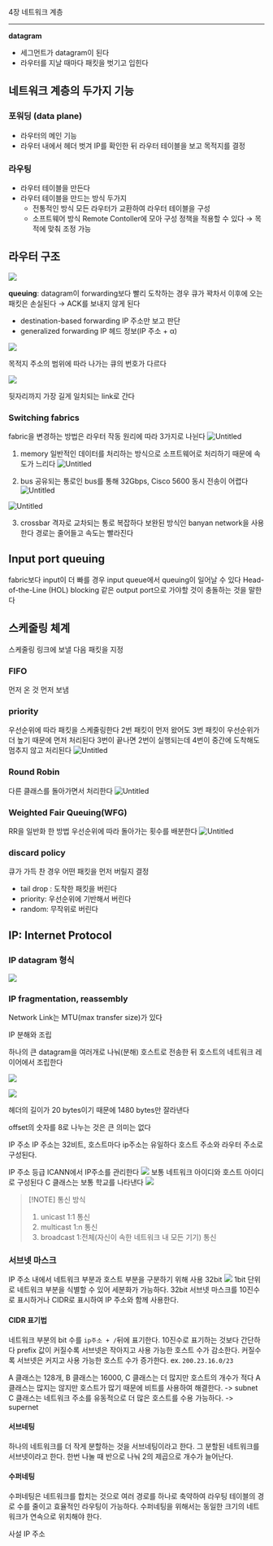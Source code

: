 4장 네트워크 계층


---
**datagram**
- 세그먼트가 datagram이 된다
- 라우터를 지날 때마다 패킷을 벗기고 입힌다
## 네트워크 계층의 두가지 기능
### 포워딩 (data plane)
- 라우터의 메인 기능
- 라우터 내에서 헤더 벗겨 IP를 확인한 뒤 라우터 테이블을 보고 목적지를 결정
### 라우팅
- 라우터 테이블을 만든다
- 라우터 테이블을 만드는 방식 두가지
    - 전통적인 방식
        모든 라우터가 교환하여 라우터 테이블을 구성
    - 소프트웨어 방식
        Remote Contoller에 모아 구성
        정책을 적용할 수 있다 → 목적에 맞춰 조정 가능
## 라우터 구조

![](https://i.imgur.com/V1ti4k4.png)




**queuing**: datagram이 forwarding보다 빨리 도착하는 경우 큐가 꽉차서 이후에 오는 패킷은 손실된다
→ ACK를 보내지 않게 된다
- destination-based forwarding
    IP 주소만 보고 판단
- generalized forwarding
    IP 헤드 정보(IP 주소 + α)

![](https://i.imgur.com/sAMHc9t.png)

목적지 주소의 범위에 따라 나가는 큐의 번호가 다르다


![](https://i.imgur.com/FJyAwzw.png)

뒷자리까지 가장 길게 일치되는 link로 간다

### Switching fabrics
fabric을 변경하는 방법은 라우터 작동 원리에 따라 3가지로 나뉜다
![Untitled](https://prod-files-secure.s3.us-west-2.amazonaws.com/05034770-0287-4f35-89e0-6afe17df75b3/021d170a-e6d8-4daf-9fbd-2c5d71f84bc0/Untitled.png)
1. memory
    일반적인 데이터를 처리하는 방식으로
    소프트웨어로 처리하기 때문에 속도가 느리다
![Untitled](https://prod-files-secure.s3.us-west-2.amazonaws.com/05034770-0287-4f35-89e0-6afe17df75b3/5f4eb51a-76c8-4191-b066-6119bb4f59c8/Untitled.png)

2. bus
    공유되는 통로인 bus를 통해
    32Gbps, Cisco 5600
    동시 전송이 어렵다
![Untitled](https://prod-files-secure.s3.us-west-2.amazonaws.com/05034770-0287-4f35-89e0-6afe17df75b3/9edde387-f1d4-48b3-876a-a71c98ce4d62/Untitled.png)

![Untitled](https://prod-files-secure.s3.us-west-2.amazonaws.com/05034770-0287-4f35-89e0-6afe17df75b3/f42830ce-be66-4f86-a06b-f9020bb5af04/Untitled.png)

3. crossbar
    격자로 교차되는 통로
    복잡하다
    보완된 방식인 banyan network을 사용한다
    경로는 줄어들고 속도는 빨라진다

## Input port queuing
fabric보다 input이 더 빠를 경우 input queue에서 queuing이 일어날 수 있다
Head-of-the-Line (HOL) blocking
같은 output port으로 가야할 것이 충돌하는 것을 말한다
## 스케줄링 체계
스케줄링
링크에 보낼 다음 패킷을 지정
### FIFO
먼저 온 것 먼저 보냄
### priority
우선순위에 따라 패킷을 스케줄링한다
2번 패킷이 먼저 왔어도 3번 패킷이 우선순위가 더 높기 때문에 먼저 처리된다
3번이 끝나면 2번이 실행되는데 4번이 중간에 도착해도 멈추지 않고 처리된다
![Untitled](https://prod-files-secure.s3.us-west-2.amazonaws.com/05034770-0287-4f35-89e0-6afe17df75b3/0e69bffd-228d-4589-b1f9-675cec4ec512/Untitled.png)
### Round Robin
다른 클래스를 돌아가면서 처리한다
![Untitled](https://prod-files-secure.s3.us-west-2.amazonaws.com/05034770-0287-4f35-89e0-6afe17df75b3/9156c70f-c660-4b2d-b411-31c97a391b6f/Untitled.png)
### Weighted Fair Queuing(WFG)
RR을 일반화 한 방법
우선순위에 따라 돌아가는 횟수를 배분한다
![Untitled](https://prod-files-secure.s3.us-west-2.amazonaws.com/05034770-0287-4f35-89e0-6afe17df75b3/e4f3ea92-53dc-4384-9b1e-1ccc00aa6965/Untitled.png)
### discard policy

큐가 가득 찬 경우 어떤 패킷을 먼저 버릴지 결정

- tail drop : 도착한 패킷을 버린다
- priority: 우선순위에 기반해서 버린다
- random: 무작위로 버린다

## IP: Internet Protocol

### IP datagram 형식

![](https://i.imgur.com/ngvcNdy.png)


### IP fragmentation, reassembly

Network Link는 MTU(max transfer size)가 있다

IP 분해와 조립

하나의 큰 datagram을 여러개로 나눠(분해) 호스트로 전송한 뒤 호스트의 네트워크 레이어에서 조립한다

![](https://i.imgur.com/IE9SOKK.png)


![](https://i.imgur.com/tLHMqug.png)

헤더의 길이가 20 bytes이기 때문에 1480 bytes만 잘라낸다

offset의 숫자를 8로 나누는 것은 큰 의미는 없다

IP 주소
IP 주소는 32비트, 호스트마다 ip주소는 유일하다
호스트 주소와 라우터 주소로 구성된다. 

IP 주소 등급
ICANN에서 IP주소를 관리한다
![](https://i.imgur.com/FMSmyeh.png)
보통 네트워크 아이디와 호스트 아이디로 구성된다
C 클래스는 보통 학교를 나타낸다
![](https://i.imgur.com/CVe1Znl.png)



> [!NOTE] 통신 방식
>1. unicast
>	1:1 통신
>2. multicast
>	1:n 통신
>3. broadcast
>	1:전체(자신이 속한 네트워크 내 모든 기기) 통신

### 서브넷 마스크
IP 주소 내에서 네트워크 부분과 호스트 부분을 구분하기 위해 사용
32bit
![](https://i.imgur.com/amHxR0A.png)
1bit 단위로 네트워크 부분을 식별할 수 있어 세분화가 가능하다.
32bit 서브넷 마스크를 10진수로 표시하거나 CIDR로 표시하여 IP 주소와 함께 사용한다.

#### CIDR 표기법
네트워크 부분의 bit 수를 `ip주소 + /`뒤에 표기한다.
10진수로 표기하는 것보다 간단하다
prefix 값이 커질수록 서브넷은 작아지고 사용 가능한 호스트 수가 감소한다. 커질수록 서브넷은 커지고 사용 가능한 호스트 수가 증가한다.
ex.
`200.23.16.0/23`

A 클래스는 128개, B 클래스는 16000, C 클래스는 더 많지만 호스트의 개수가 적다
A 클래스는 많지는 않지만 호스트가 많기 때문에 비트를 사용하여 해결한다. -> subnet
C 클래스는 네트워크 주소를 유동적으로 더 많은 호스트를 수용 가능하다. -> supernet

#### 서브네팅
하나의 네트워크를 더 작게 분할하는 것을 서브네팅이라고 한다.
그 분할된 네트워크를 서브넷이라고 한다.
한번 나눌 때 반으로 나눠 2의 제곱으로 개수가 늘어난다.

#### 수퍼네팅
수퍼네팅은 네트워크를 합치는 것으로 여러 경로를 하나로 축약하여 라우팅 테이블의 경로 수를 줄이고 효율적인 라우팅이 가능하다.
수퍼네팅을 위해서는 동일한 크기의 네트워크가 연속으로 위치해야 한다.

사설 IP 주소
